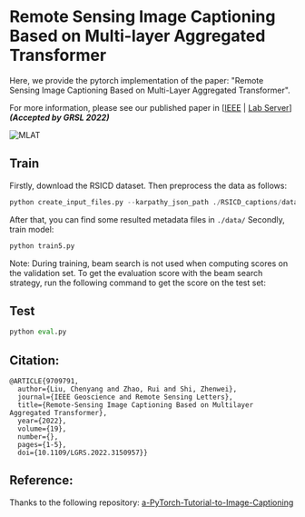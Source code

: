 # Remote Sensing Image Captioning Based on Multi-layer Aggregated Transformer
Here, we provide the pytorch implementation of the paper: "Remote Sensing Image Captioning Based on Multi-Layer Aggregated Transformer". 

For more information, please see our published paper in [[IEEE](https://ieeexplore.ieee.org/document/9709791) | [Lab Server](http://levir.buaa.edu.cn/publications/Captioning-Based-on-Multilayer-Aggregated-Transformer.pdf)]  ***(Accepted by GRSL 2022)***

![MLAT](images/MLAT.png)

## Train
Firstly, download the RSICD dataset. Then preprocess the data as follows:
```python
python create_input_files.py --karpathy_json_path ./RSICD_captions/dataset_rsicd.json --image_folder ./RSICD_captions/images/
```
After that, you can find some resulted metadata files in `./data/`
Secondly, train model: 
```python
python train5.py
```
Note: During training, beam search is not used when computing scores on the validation set. To get the evaluation score with the beam search strategy, run the following command to get the score on the test set:
## Test
```python
python eval.py
```

## Citation: 
```
@ARTICLE{9709791,
  author={Liu, Chenyang and Zhao, Rui and Shi, Zhenwei},
  journal={IEEE Geoscience and Remote Sensing Letters}, 
  title={Remote-Sensing Image Captioning Based on Multilayer Aggregated Transformer}, 
  year={2022},
  volume={19},
  number={},
  pages={1-5},
  doi={10.1109/LGRS.2022.3150957}}
```
## Reference:
Thanks to the following repository:
[a-PyTorch-Tutorial-to-Image-Captioning](https://github.com/sgrvinod/a-PyTorch-Tutorial-to-Image-Captioning.git)
